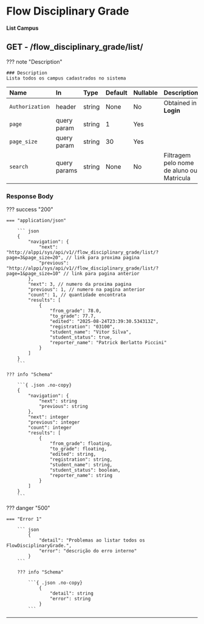 # Flow Disciplinary Grade

**List Campus**
## **<element class="http-get">GET<element>** - /flow_disciplinary_grade/list/


??? note "Description"
    
    ### Description
    Lista todos os campus cadastrados no sistema


| Name              | In | Type | Default | Nullable | Description                          |
| :-----------------|:---|:-----|:--------|:---------|:------------------------------------ |
| `Authorization`   | header      | string | None | No | Obtained in **Login** |
| `page`            | query param | string | 1 | Yes | |
| `page_size`       | query param | string | 30 | Yes | |
| `search`          | query params| string | None    | No       | Filtragem pelo nome de aluno ou Matricula|



### **Response Body**

??? success "200"

    === "application/json"

        ``` json
        {
            "navigation": {
                "next": "http://alppi/sys/api/v1//flow_disciplinary_grade/list/?page=3&page_size=20", // link para proxima pagina
                "previous": "http://alppi/sys/api/v1//flow_disciplinary_grade/list/?page=1&page_size=10" // link para pagina anterior
            },
            "next": 3, // numero da proxima pagina
            "previous": 1, // numero na pagina anterior
            "count": 1, // quantidade encontrata
            "results": [
                {
                    "from_grade": 78.0,
                    "to_grade": 77.7,
                    "edited": "2025-08-24T23:39:30.534313Z",
                    "registration": "03100",
                    "student_name": "Vitor Silva",
                    "student_status": true,
                    "reporter_name": "Patrick Berlatto Piccini"
                }
            ]
        }
        ```

    ??? info "Schema"
    
        ```{ .json .no-copy}
        {
            "navigation": {
                "next": string
                "previous": string
            },
            "next": integer
            "previous": integer
            "count": integer
            "results": [
                {
                    "from_grade": floating,
                    "to_grade": floating,
                    "edited": string,
                    "registration": string,
                    "student_name": string,
                    "student_status": boolean,
                    "reporter_name": string
                }
            ]
        }
        ```


??? danger "500"

    === "Error 1"

        ``` json
            {
                "detail": "Problemas ao listar todos os FlowDisciplinaryGrade.",
                "error": "descrição do erro interno"
            }
        ```

        ??? info "Schema"
        
            ```{ .json .no-copy}
                {
                    "detail": string
                    "error": string
                }
            ```

---
